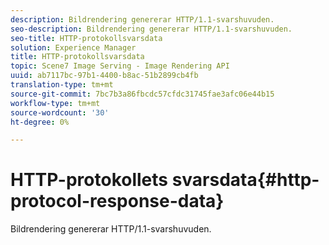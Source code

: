 ```yaml
---
description: Bildrendering genererar HTTP/1.1-svarshuvuden.
seo-description: Bildrendering genererar HTTP/1.1-svarshuvuden.
seo-title: HTTP-protokollsvarsdata
solution: Experience Manager
title: HTTP-protokollsvarsdata
topic: Scene7 Image Serving - Image Rendering API
uuid: ab7117bc-97b1-4400-b8ac-51b2899cb4fb
translation-type: tm+mt
source-git-commit: 7bc7b3a86fbcdc57cfdc31745fae3afc06e44b15
workflow-type: tm+mt
source-wordcount: '30'
ht-degree: 0%

---
```



# HTTP-protokollets svarsdata{#http-protocol-response-data}

Bildrendering genererar HTTP/1.1-svarshuvuden.

